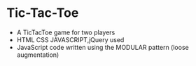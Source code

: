# Tic-Tac-Toe

<ul>
<li> A TicTacToe game for two players</li>
<li> HTML CSS JAVASCRIPT,jQuery used</li>
<li> JavaScript code written using the MODULAR pattern (loose augmentation)</li>
</ul>
